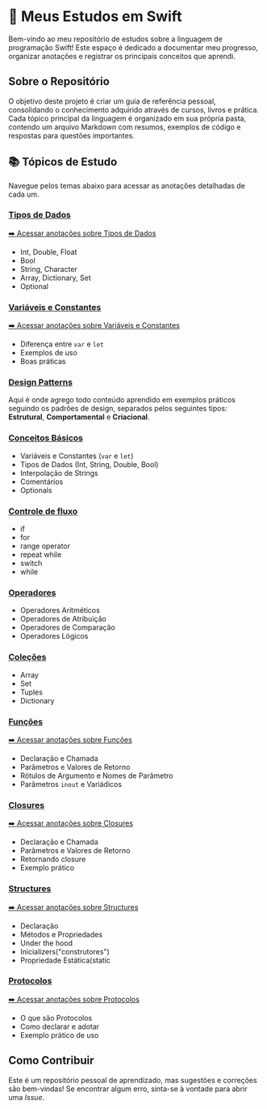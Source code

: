 # 🚀 Meus Estudos em Swift

Bem-vindo ao meu repositório de estudos sobre a linguagem de programação Swift! Este espaço é dedicado a documentar meu progresso, organizar anotações e registrar os principais conceitos que aprendi.

## Sobre o Repositório

O objetivo deste projeto é criar um guia de referência pessoal, consolidando o conhecimento adquirido através de cursos, livros e prática. Cada tópico principal da linguagem é organizado em sua própria pasta, contendo um arquivo Markdown com resumos, exemplos de código e respostas para questões importantes.

## 📚 Tópicos de Estudo

Navegue pelos temas abaixo para acessar as anotações detalhadas de cada um.

### [Tipos de Dados](./Tipos-De-Dados/)
  
[➡️ Acessar anotações sobre Tipos de Dados](./Tipos-De-Dados/README.md)

* Int, Double, Float
* Bool
* String, Character
* Array, Dictionary, Set
* Optional

### [Variáveis e Constantes](./Variaveis-Constantes/)
  
[➡️ Acessar anotações sobre Variáveis e Constantes](./Variaveis-Constantes/README.md)

* Diferença entre `var` e `let`
* Exemplos de uso
* Boas práticas

### [Design Patterns](./design-patterns/README.md)

Aqui é onde agrego todo conteúdo aprendido em exemplos práticos seguindo os padrões de design, separados pelos seguintes tipos:  **Estrutural**, **Comportamental** e **Criacional**.

### [Conceitos Básicos](./Conceitos-Basicos/)
  
* Variáveis e Constantes (`var` e `let`)
* Tipos de Dados (Int, String, Double, Bool)
* Interpolação de Strings
* Comentários
* Optionals
  
### [Controle de fluxo](./Control-Flow/)

* if
* for
* range operator
* repeat while
* switch
* while

### [Operadores](./Operadores/)
  
* Operadores Aritméticos
* Operadores de Atribuição
* Operadores de Comparação
* Operadores Lógicos

### [Coleções](./Colecoes/)
  
* Array
* Set
* Tuples
* Dictionary

### [Funções](./Funcoes/)
  
[➡️ Acessar anotações sobre Funções](./Funcoes/README.md)

* Declaração e Chamada
* Parâmetros e Valores de Retorno
* Rótulos de Argumento e Nomes de Parâmetro
* Parâmetros `inout` e Variádicos

### [Closures](./Closures/)

[➡️ Acessar anotações sobre Closures](./Closures/README.md)

* Declaração e Chamada
* Parâmetros e Valores de Retorno
* Retornando closure
* Exemplo prático

### [Structures](./Structures/)

  [➡️ Acessar anotações sobre Structures](./Structures/README.md)

* Declaração
* Métodos e Propriedades
* Under the hood
* Inicializers("construtores")
* Propriedade Estática(static

### [Protocolos](./Protocol/)
  
[➡️ Acessar anotações sobre Protocolos](./Protocol/README.md)

* O que são Protocolos
* Como declarar e adotar
* Exemplo prático de uso

## Como Contribuir

Este é um repositório pessoal de aprendizado, mas sugestões e correções são bem-vindas! Se encontrar algum erro, sinta-se à vontade para abrir uma *Issue*.
